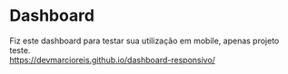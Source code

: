 # Dashboard
Fiz este dashboard para testar sua utilização em mobile, apenas projeto teste.<br>
https://devmarcioreis.github.io/dashboard-responsivo/
